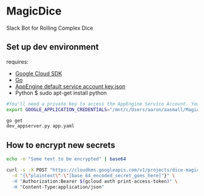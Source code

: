 # MagicDice

Slack Bot for Rolling Complex Dice

## Set up dev environment

requires:
 - [Google Cloud SDK](https://cloud.google.com/sdk/downloads)
 - [Go](https://golang.org/doc/install)
 - [AppEngine default service account key.json](https://console.cloud.google.com/iam-admin/serviceaccounts/project)
 - Python 
    $ sudo apt-get install python

```bash
#You'll need a private key to access the AppEngine Service Account. You probably don't have this
export GOOGLE_APPLICATION_CREDENTIALS="/mnt/c/Users/aaron/aasmall/MagicDice/sa.json"

go get
dev_appserver.py app.yaml
```

## How to encrypt new secrets

```bash
echo -n "Some text to be encrypted" | base64

curl -s -X POST "https://cloudkms.googleapis.com/v1/projects/dice-magic/locations/global/keyRings/DiceMagic/cryptoKeys/SlackBotKeyKEK/cryptoKeyVersions/1:encrypt" \
  -d "{\"plaintext\":\"[base_64_encoded_secret_goes_here]"}" \
  -H "Authorization:Bearer $(gcloud auth print-access-token)" \
  -H "Content-Type:application/json"
```